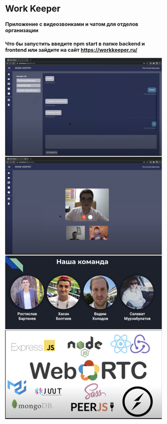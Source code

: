 # Work Keeper

### Приложение с видеозвонками и чатом для отделов организации 

### Что бы запуcтить введите npm start в папке backend и frontend или зайдите на сайт https://workkeeper.ru/

![](Info/chat.png )
![](Info/videochat.png )
![](Info/team.png )
![](Info/tech.png )
